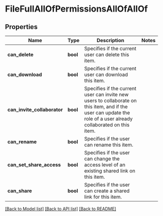 # FileFullAllOfPermissionsAllOfAllOf

## Properties

Name | Type | Description | Notes
------------ | ------------- | ------------- | -------------
**can_delete** | **bool** | Specifies if the current user can delete this item. | 
**can_download** | **bool** | Specifies if the current user can download this item. | 
**can_invite_collaborator** | **bool** | Specifies if the current user can invite new users to collaborate on this item, and if the user can update the role of a user already collaborated on this item. | 
**can_rename** | **bool** | Specifies if the user can rename this item. | 
**can_set_share_access** | **bool** | Specifies if the user can change the access level of an existing shared link on this item. | 
**can_share** | **bool** | Specifies if the user can create a shared link for this item. | 

[[Back to Model list]](../README.md#documentation-for-models) [[Back to API list]](../README.md#documentation-for-api-endpoints) [[Back to README]](../README.md)


